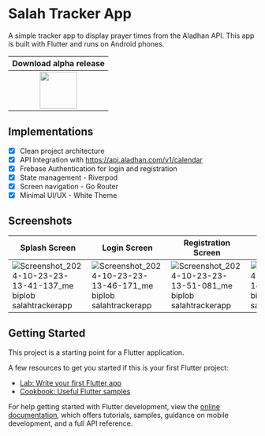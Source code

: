 # Salah Tracker App

A simple tracker app to display prayer times from the Aladhan API. This app is built with Flutter and runs on Android phones.

| Download alpha release |
|:-:|
| [<img src="https://user-images.githubusercontent.com/663460/26973090-f8fdc986-4d14-11e7-995a-e7c5e79ed925.png" height="75">](https://github.com/biplobsd/salahtrackerapp/releases/latest) |

## Implementations
- [x] Clean project architecture
- [x] API Integration with https://api.aladhan.com/v1/calendar
- [x] Frebase Authentication for login and registration
- [x] State management - Riverpod
- [x] Screen navigation - Go Router
- [x] Minimal UI/UX - White Theme

## Screenshots

Splash Screen | Login Screen | Registration Screen | Intro Screen 1 | Intro Screen 2 |  Intro Screen 3 | Home page | Change Date dialog |
--------------|------------|-----------|-----------|-----------|-----------|-----------|-----------|
![Screenshot_2024-10-23-23-13-41-137_me biplob salahtrackerapp](https://github.com/user-attachments/assets/61b1443d-693d-45ae-bc71-c3884434268c) | ![Screenshot_2024-10-23-23-13-46-171_me biplob salahtrackerapp](https://github.com/user-attachments/assets/4f0f5727-4bc1-4719-a4e3-410659334f48) | ![Screenshot_2024-10-23-23-13-51-081_me biplob salahtrackerapp](https://github.com/user-attachments/assets/78976a07-bbdb-4a57-89f5-d19f16d20916) | ![Screenshot_2024-10-23-23-14-17-474_me biplob salahtrackerapp](https://github.com/user-attachments/assets/7fab81d1-63c7-44cc-b814-d29060f76d70) | ![Screenshot_2024-10-23-23-14-29-678_me biplob salahtrackerapp](https://github.com/user-attachments/assets/413a0038-9f1e-4285-a846-590eab6eb5f7) | ![Screenshot_2024-10-23-23-14-32-460_me biplob salahtrackerapp](https://github.com/user-attachments/assets/bd44a23d-cb18-442d-89d7-f2f2fca18b9c) | ![Screenshot_2024-10-23-23-14-37-744_me biplob salahtrackerapp](https://github.com/user-attachments/assets/7ed97e20-a784-4cae-abf0-84bf9fb56d8d) | ![Screenshot_2024-10-23-23-14-46-091_me biplob salahtrackerapp](https://github.com/user-attachments/assets/e800406c-a9b5-4dd5-85c2-3fbf28cc8292) |










## Getting Started

This project is a starting point for a Flutter application.

A few resources to get you started if this is your first Flutter project:

- [Lab: Write your first Flutter app](https://docs.flutter.dev/get-started/codelab)
- [Cookbook: Useful Flutter samples](https://docs.flutter.dev/cookbook)

For help getting started with Flutter development, view the
[online documentation](https://docs.flutter.dev/), which offers tutorials,
samples, guidance on mobile development, and a full API reference.
